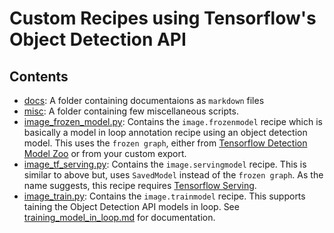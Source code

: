# Custom Recipes using Tensorflow's Object Detection API

## Contents

* [docs](./docs): A folder containing documentaions as `markdown` files
* [misc](./misc): A folder containing few miscellaneous scripts.
* [image_frozen_model.py](./image_frozen_model.py): Contains the `image.frozenmodel` recipe which is basically a model in loop annotation recipe using an object detection model. This uses the `frozen graph`, either from [Tensorflow Detection Model Zoo](https://github.com/tensorflow/models/blob/master/research/object_detection/g3doc/detection_model_zoo.md) or from your custom export.
* [image_tf_serving.py](./image_tf_serving.py): Contains the `image.servingmodel` recipe. This is similar to above but, uses `SavedModel` instead of the `frozen graph`. As the name suggests, this recipe requires [Tensorflow Serving](https://www.tensorflow.org/tfx/guide/serving).
* [image_train.py](./image_train.py): Contains the `image.trainmodel` recipe. This supports taining the Object Detection API models in loop. See [training_model_in_loop.md](./docs/training_model_in_loop.md) for documentation.
